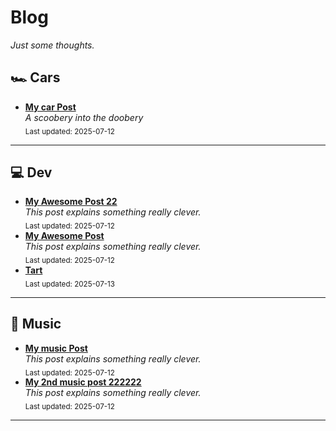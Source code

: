 # Blog

_Just some thoughts._

## 🏎️ Cars
- [**My car Post**](articles/cars/car_post_1.md#this-is-a-car-test-1)<br>
_A scoobery into the doobery_  
  <sub>Last updated: 2025-07-12</sub>

---

## 💻 Dev
- [**My Awesome Post 22**](articles/dev/dev_post_2.md#this-is-a-test-2)<br>
_This post explains something really clever._  
  <sub>Last updated: 2025-07-12</sub>
- [**My Awesome Post**](articles/dev/dev_post_1.md#this-is-a-test-1)<br>
_This post explains something really clever._  
  <sub>Last updated: 2025-07-12</sub>
- [**Tart**](articles/dev/tart.md#install)<br>
  <sub>Last updated: 2025-07-13</sub>

---

## 🎵 Music
- [**My music Post**](articles/music/music_post_1.md#this-is-a-test)<br>
_This post explains something really clever._  
  <sub>Last updated: 2025-07-12</sub>
- [**My 2nd music post 222222**](articles/music/Music2.md)<br>
_This post explains something really clever._  
  <sub>Last updated: 2025-07-12</sub>

---
